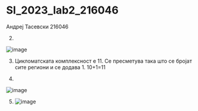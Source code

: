 # SI_2023_lab2_216046
Андреј Тасевски 216046

2.
![image](https://github.com/AndrejTasevski/SI_2023_lab2_216046/assets/126726159/e36883c3-f258-41d2-9047-60def78585a4)

3. Цикломатската комплексност е 11. Се пресметува така што се бројат сите региони и се додава 1. 10+1=11

4. 
![image](https://github.com/AndrejTasevski/SI_2023_lab2_216046/assets/126726159/38948693-f9c4-4e42-9c1b-b5664063eab4)
  
5. ![image](https://github.com/AndrejTasevski/SI_2023_lab2_216046/assets/126726159/d3344c3d-2385-42e9-ace0-61a8846a4695)
